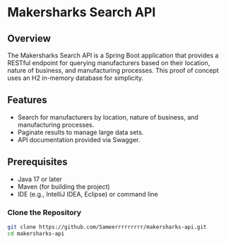 # Makersharks Search API

## Overview

The Makersharks Search API is a Spring Boot application that provides a RESTful endpoint for querying manufacturers based on their location, nature of business, and manufacturing processes. This proof of concept uses an H2 in-memory database for simplicity.

## Features

- Search for manufacturers by location, nature of business, and manufacturing processes.
- Paginate results to manage large data sets.
- API documentation provided via Swagger.

## Prerequisites

- Java 17 or later
- Maven (for building the project)
- IDE (e.g., IntelliJ IDEA, Eclipse) or command line

### Clone the Repository

```bash
git clone https://github.com/Sameerrrrrrrrr/makersharks-api.git
cd makersharks-api
